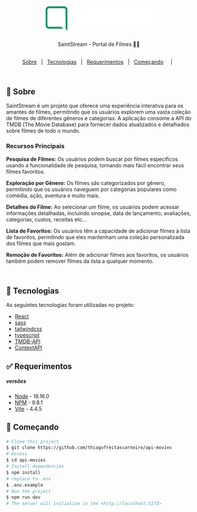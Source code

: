<h1 align="center">

<img src="./src/assets/images/logo.png" alt="logo" width="300px"/>

</h1>

<p align="center">
  SaintStream - Portal de Filmes 📰🚀
  <br>
  <br>


<p align="center">
  <a href="#dart-sobre">Sobre</a> &#xa0; | &#xa0; 
  <a href="#rocket-tecnologias">Tecnologias</a> &#xa0; | &#xa0;
  <a href="#white_check_mark-requerimentos">Requerimentos</a> &#xa0; | &#xa0;
  <a href="#checkered_flag-começando">Começando</a> &#xa0; &#xa0; | &#xa0;
</p>

<br>


## :dart: Sobre ##


<p> SaintStream é um projeto que oferece uma experiência interativa para os amantes de filmes, 
permitindo que os usuários explorem uma vasta coleção de filmes de diferentes gêneros e categorias. 
A aplicação consome a API do TMDB (The Movie Database) para fornecer dados atualizados 
e detalhados sobre filmes de todo o mundo.
</p>

### Recursos Principais

<b>Pesquisa de Filmes:</b> Os usuários podem buscar por filmes específicos usando a funcionalidade de pesquisa, tornando mais fácil encontrar seus filmes favoritos.

<b>Exploração por Gênero:</b> Os filmes são categorizados por gênero, permitindo que os usuários naveguem por categorias populares como comédia, ação, aventura e muito mais.

<b>Detalhes do Filme:</b> Ao selecionar um filme, os usuários podem acessar informações detalhadas, incluindo sinopse, data de lançamento, avaliações, categorias, custos, receitas etc...

<b>Lista de Favoritos:</b> Os usuários têm a capacidade de adicionar filmes à lista de favoritos, permitindo que eles mantenham uma coleção personalizada dos filmes que mais gostam.

<b>Remoção de Favoritos:</b> Além de adicionar filmes aos favoritos, os usuários também podem remover filmes da lista a qualquer momento.


<br>



## :rocket: Tecnologias ##

As seguintes tecnologias foram utilizadas no projeto:

- [React](https://react.dev/)
- [sass](https://sass-lang.com/)
- [tailwindcss](https://tailwindcss.com/)
- [typescript](https://www.typescriptlang.org/)
- [TMDB-API](https://developer.themoviedb.org/reference/intro/getting-started)
- [ContextAPI](https://legacy.reactjs.org/docs/context.html)

## :white_check_mark: Requerimentos ##
##### versões
- [Node](https://nodejs.org/en/) - 18.16.0
- [NPM](https://www.npmjs.com/) - 9.8.1
- [Vite](https://vitejs.dev/ ) - 4.4.5

## :checkered_flag: Começando ##

```bash
# Clone this project
$ git clone https://github.com/thiagofreitascarneiro/api-movies
# Access
$ cd api-movies
# Install dependencies
$ npm install
# replace to .env
$ .env.example
# Run the project
$ npm run dev
# The server will initialize in the <http://localhost:5173>
```

